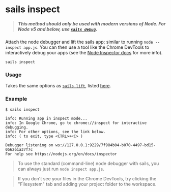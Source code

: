 # sails inspect

> ##### _**This method should only be used with modern versions of Node.  For Node v5 and below, use [`sails debug`](http://sailsjs.com/documentation/reference/command-line-interface/sails-debug).**_

Attach the node debugger and lift the sails app; similar to running `node --inspect app.js`. You can then use a tool like the Chrome DevTools to interactively debug your apps (see the [Node Inspector docs](https://nodejs.org/en/docs/inspector/) for more info).

```usage
sails inspect
```


### Usage
Takes the same options as [`sails lift`](http://sailsjs.com/documentation/reference/command-line-interface/sails-lift), listed [here](http://sailsjs.com/documentation/reference/command-line-interface/sails-lift#?usage).


### Example

```text
$ sails inspect

info: Running app in inspect mode...
info: In Google Chrome, go to chrome://inspect for interactive debugging.
info: For other options, see the link below.
info: ( to exit, type <CTRL>+<C> )

Debugger listening on ws://127.0.0.1:9229/7f984b04-b070-4497-bd15-056261a37f7c
For help see https://nodejs.org/en/docs/inspector
```


> To use the standard (command-line) node debugger with sails, you can always just run `node inspect app.js`.

> If you don't see your files in the Chrome DevTools, try clicking the "Filesystem" tab and adding your project folder to the workspace.


<docmeta name="displayName" value="sails inspect">
<docmeta name="pageType" value="command">
